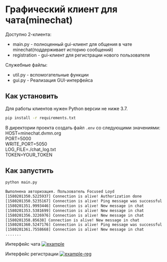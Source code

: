 # Графический клиент для чата(minechat)
Доступно 2-клиента:
 * main.py - полноценный gui-клиент для общения в чате minechat(поддерживает историю сообщений)
 * registration - gui-клиент для регистрации нового пользователя

Служебные файлы:
 * util.py - вспомогательные функции
 * gui.py - Реализация GUI-интерфейса



## Как установить

Для работы клиентов нужен Python версии не ниже 3.7.

```bash
pip install -r requirements.txt
```
В директории проекта создать файл `.env` со следующими значениями:<br>
HOST=minechat.dvmn.org<br>
PORT=5000<br>
WRITE_PORT=5050<br>
LOG_FILE=./chat_log.txt<br>
TOKEN=YOUR_TOKEN

## Как запустить

```bash
python main.py

Выполнена авторизация. Пользователь Focused Loyd
[1580201350.5225937] Connection is alive! Authorization done
[1580201350.5235167] Connection is alive! Ping message was successful
[1580201351.9993446] Connection is alive! New message in chat
[1580201353.5381699] Connection is alive! New message in chat
[1580201356.3226976] Connection is alive! New message in chat
[1580201358.85638] Connection is alive! New message in chat
[1580201360.5247176] Connection is alive! Ping message was successful
[1580201361.7558668] Connection is alive! New message in chat
.......
```
Интерфейс чата
<a href="https://ibb.co/XZnKnDy"><img src="https://i.ibb.co/PZ2P2MT/example.png" alt="example" border="0"></a>

Интерфейс регистрации
<a href="https://imgbb.com/"><img src="https://i.ibb.co/XpNr4Zh/example-reg.png" alt="example-reg" border="0"></a>
